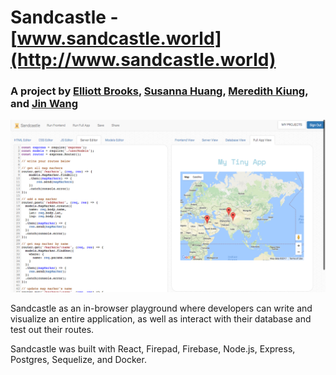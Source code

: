 

# Sandcastle - [www.sandcastle.world](http://www.sandcastle.world)
### A project by [Elliott Brooks](https://github.com/elliette), [Susanna Huang](https://github.com/susbuilding), [Meredith Kiung](https://github.com/mlkiung), and [Jin Wang](https://github.com/jw2340)

![Sandcastle App View](./public/sandcastle_app.png "Sandcastle App View")

Sandcastle as an in-browser playground where developers can write and visualize an entire application, as well as interact with their database and test out their routes.

Sandcastle was built with React, Firepad, Firebase, Node.js, Express, Postgres, Sequelize, and Docker.
